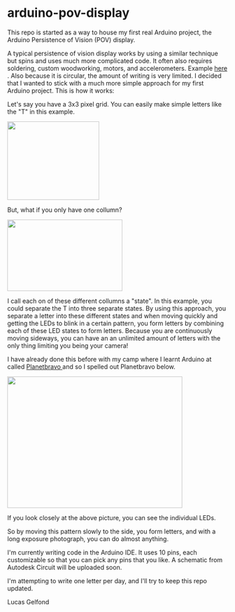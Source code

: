 arduino-pov-display
===================

This repo is started as a way to house my first real Arduino project, the Arduino Persistence of Vision (POV) display. 

A typical persistence of vision display works by using a similar technique but spins and uses much more complicated code. It often also requires soldering, custom woodworking, motors, and accelerometers. Example <a href="http://www.youtube.com/watch?v=uVL9V1wNoVg"> here </a>. Also because it is circular, the amount of writing is very limited.  I decided that I wanted to stick with a much more simple approach for my first Arduino project. This is how it works:

Let's say you have a 3x3 pixel grid. You can easily make simple letters like the "T" in this example.

<img src="http://i.imgur.com/m60WFg3.png?1" width=210px, height=179px/>

But, what if you only have one collumn?

<img src="http://i.imgur.com/ZjXzWl4.png?1" width=263px, height=163px/>

I call each on of these different collumns a "state". In this example, you could separate the T into three separate states. By using this approach, you separate a letter into these different states and when moving quickly and getting the LEDs to blink in a certain pattern, you form letters by combining each of these LED states to form letters. Because you are continuously moving sideways, you can have an an unlimited amount of letters with the only thing limiting you being your camera!

I have already done this before with my camp where I learnt Arduino at called <a href="http://www.planetbravo.com/"> Planetbravo </a> and so I spelled out Planetbravo below.

<img src="http://i.imgur.com/U0tp6nZ.jpg?1" width=400, height=300/>

If you look closely at the above picture, you can see the individual LEDs.

So by moving this pattern slowly to the side, you form letters, and with a long exposure photograph, you can do almost anything.

I'm currently writing code in the Arduino IDE. It uses 10 pins, each customizable so that you can pick any pins that you like. A schematic from Autodesk Circuit will be uploaded soon. 

I'm attempting to write one letter per day, and I'll try to keep this repo updated. 

Lucas Gelfond

